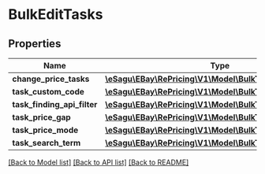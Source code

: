# BulkEditTasks

## Properties
Name | Type | Description | Notes
------------ | ------------- | ------------- | -------------
**change_price_tasks** | [**\eSagu\EBay\RePricing\V1\Model\BulkTaskPriceSettings[]**](BulkTaskPriceSettings.md) |  | [optional] 
**task_custom_code** | [**\eSagu\EBay\RePricing\V1\Model\BulkTaskCustomCode**](BulkTaskCustomCode.md) |  | [optional] 
**task_finding_api_filter** | [**\eSagu\EBay\RePricing\V1\Model\BulkTaskFindingAPIFilter**](BulkTaskFindingAPIFilter.md) |  | [optional] 
**task_price_gap** | [**\eSagu\EBay\RePricing\V1\Model\BulkTaskPriceGap**](BulkTaskPriceGap.md) |  | [optional] 
**task_price_mode** | [**\eSagu\EBay\RePricing\V1\Model\BulkTaskPriceMode**](BulkTaskPriceMode.md) |  | [optional] 
**task_search_term** | [**\eSagu\EBay\RePricing\V1\Model\BulkTaskSearchTerm**](BulkTaskSearchTerm.md) |  | [optional] 

[[Back to Model list]](../README.md#documentation-for-models) [[Back to API list]](../README.md#documentation-for-api-endpoints) [[Back to README]](../README.md)


